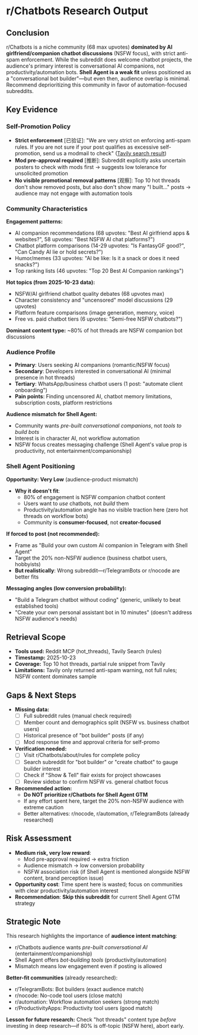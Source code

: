 # r/Chatbots Research Output

## Conclusion
r/Chatbots is a niche community (68 max upvotes) **dominated by AI girlfriend/companion chatbot discussions** (NSFW focus), with strict anti-spam enforcement. While the subreddit does welcome chatbot projects, the audience's primary interest is conversational AI companions, not productivity/automation bots. **Shell Agent is a weak fit** unless positioned as a "conversational bot builder"—but even then, audience overlap is minimal. Recommend deprioritizing this community in favor of automation-focused subreddits.

## Key Evidence

### Self-Promotion Policy
- **Strict enforcement** [已验证]: "We are very strict on enforcing anti-spam rules. If you are not sure if your post qualifies as excessive self-promotion, send us a modmail to check" ([Tavily search result](https://www.reddit.com/r/Chatbots/))
- **Mod pre-approval required** [推断]: Subreddit explicitly asks uncertain posters to check with mods first → suggests low tolerance for unsolicited promotion
- **No visible promotional removal patterns** [观察]: Top 10 hot threads don't show removed posts, but also don't show many "I built..." posts → audience may not engage with automation tools

### Community Characteristics
**Engagement patterns:**
- AI companion recommendations (68 upvotes: "Best AI girlfriend apps & websites?", 58 upvotes: "Best NSFW AI chat platforms?")
- Chatbot platform comparisons (14-29 upvotes: "Is FantasyGF good?", "Can Candy AI lie or hold secrets?")
- Humor/memes (33 upvotes: "AI be like: Is it a snack or does it need snacks?")
- Top ranking lists (46 upvotes: "Top 20 Best AI Companion rankings")

**Hot topics (from 2025-10-23 data):**
- NSFW/AI girlfriend chatbot quality debates (68 upvotes max)
- Character consistency and "uncensored" model discussions (29 upvotes)
- Platform feature comparisons (image generation, memory, voice)
- Free vs. paid chatbot tiers (6 upvotes: "Semi-free NSFW chatbots?")

**Dominant content type:** ~80% of hot threads are NSFW companion bot discussions

### Audience Profile
- **Primary**: Users seeking AI companions (romantic/NSFW focus)
- **Secondary**: Developers interested in conversational AI (minimal presence in hot threads)
- **Tertiary**: WhatsApp/business chatbot users (1 post: "automate client onboarding")
- **Pain points**: Finding uncensored AI, chatbot memory limitations, subscription costs, platform restrictions

**Audience mismatch for Shell Agent:**
- Community wants *pre-built conversational companions*, not *tools to build bots*
- Interest is in character AI, not workflow automation
- NSFW focus creates messaging challenge (Shell Agent's value prop is productivity, not entertainment/companionship)

### Shell Agent Positioning
**Opportunity:** **Very Low** (audience-product mismatch)
- **Why it doesn't fit**:
  - 80% of engagement is NSFW companion chatbot content
  - Users want to *use* chatbots, not *build* them
  - Productivity/automation angle has no visible traction here (zero hot threads on workflow bots)
  - Community is **consumer-focused**, not **creator-focused**

**If forced to post (not recommended):**
- Frame as "Build your own custom AI companion in Telegram with Shell Agent"
- Target the 20% non-NSFW audience (business chatbot users, hobbyists)
- **But realistically**: Wrong subreddit—r/TelegramBots or r/nocode are better fits

**Messaging angles (low conversion probability):**
- "Build a Telegram chatbot without coding" (generic, unlikely to beat established tools)
- "Create your own personal assistant bot in 10 minutes" (doesn't address NSFW audience's needs)

## Retrieval Scope
- **Tools used:** Reddit MCP (hot_threads), Tavily Search (rules)
- **Timestamp:** 2025-10-23
- **Coverage:** Top 10 hot threads, partial rule snippet from Tavily
- **Limitations:** Tavily only returned anti-spam warning, not full rules; NSFW content dominates sample

## Gaps & Next Steps
- **Missing data:**
  - [ ] Full subreddit rules (manual check required)
  - [ ] Member count and demographics split (NSFW vs. business chatbot users)
  - [ ] Historical presence of "bot builder" posts (if any)
  - [ ] Mod response time and approval criteria for self-promo

- **Verification needed:**
  - [ ] Visit r/Chatbots/about/rules for complete policy
  - [ ] Search subreddit for "bot builder" or "create chatbot" to gauge builder interest
  - [ ] Check if "Show & Tell" flair exists for project showcases
  - [ ] Review sidebar to confirm NSFW vs. general chatbot focus

- **Recommended action:**
  - **Do NOT prioritize r/Chatbots for Shell Agent GTM**
  - If any effort spent here, target the 20% non-NSFW audience with extreme caution
  - Better alternatives: r/nocode, r/automation, r/TelegramBots (already researched)

## Risk Assessment
- **Medium risk, very low reward**:
  - Mod pre-approval required → extra friction
  - Audience mismatch → low conversion probability
  - NSFW association risk (if Shell Agent is mentioned alongside NSFW content, brand perception issue)
- **Opportunity cost**: Time spent here is wasted; focus on communities with clear productivity/automation interest
- **Recommendation**: **Skip this subreddit** for current Shell Agent GTM strategy

## Strategic Note
This research highlights the importance of **audience intent matching**:
- r/Chatbots audience wants *pre-built conversational AI* (entertainment/companionship)
- Shell Agent offers *bot-building tools* (productivity/automation)
- Mismatch means low engagement even if posting is allowed

**Better-fit communities** (already researched):
- r/TelegramBots: Bot builders (exact audience match)
- r/nocode: No-code tool users (close match)
- r/automation: Workflow automation seekers (strong match)
- r/ProductivityApps: Productivity tool users (good match)

**Lesson for future research:** Check "hot threads" content type *before* investing in deep research—if 80% is off-topic (NSFW here), abort early.
